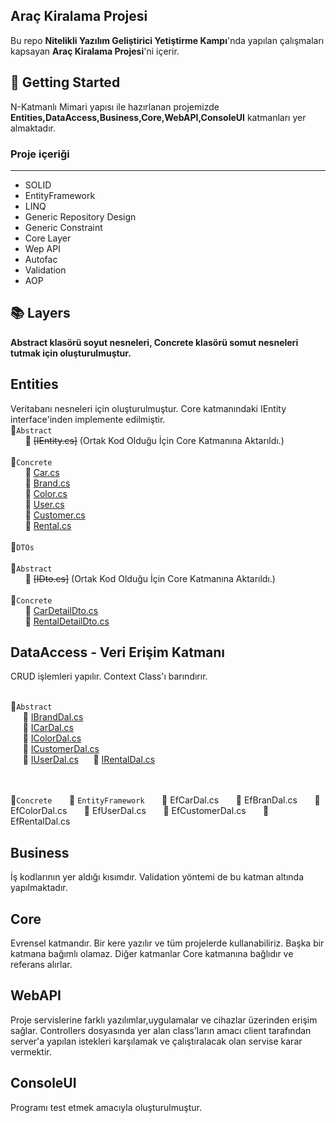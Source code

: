 ## Araç Kiralama Projesi
Bu repo **Nitelikli Yazılım Geliştirici Yetiştirme Kampı**'nda yapılan çalışmaları kapsayan **Araç Kiralama Projesi**'ni içerir.
## :pushpin: Getting Started
N-Katmanlı Mimari yapısı ile hazırlanan projemizde **Entities,DataAccess,Business,Core,WebAPI,ConsoleUI** katmanları yer almaktadır.
### Proje içeriği
---
  + SOLID 
  + EntityFramework
  + LINQ
  + Generic Repository Design
  + Generic Constraint
  + Core Layer
  + Wep API
  + Autofac
  + Validation
  + AOP
## :books: Layers
**Abstract klasörü soyut nesneleri, Concrete klasörü somut nesneleri tutmak için oluşturulmuştur.**
## Entities
Veritabanı nesneleri için oluşturulmuştur. Core katmanındaki IEntity interface'inden implemente edilmiştir.
<br>:file_folder:`Abstract`  
&nbsp;&nbsp;&nbsp;&nbsp;&nbsp;&nbsp;:page_facing_up: ~~[IEntity.cs]~~ (Ortak Kod Olduğu İçin Core Katmanına Aktarıldı.)
<br> <br> :file_folder:`Concrete`  
&nbsp;&nbsp;&nbsp;&nbsp;&nbsp;&nbsp;:page_facing_up: [Car.cs](https://github.com/ferdikaya55/CarRentalProject/blob/main/Entities/Concrete/Car.cs)  
&nbsp;&nbsp;&nbsp;&nbsp;&nbsp;&nbsp;:page_facing_up: [Brand.cs](https://github.com/ferdikaya55/CarRentalProject/blob/main/Entities/Concrete/Brand.cs)  
&nbsp;&nbsp;&nbsp;&nbsp;&nbsp;&nbsp;:page_facing_up: [Color.cs](https://github.com/ferdikaya55/CarRentalProject/blob/main/Entities/Concrete/Color.css)  
&nbsp;&nbsp;&nbsp;&nbsp;&nbsp;&nbsp;:page_facing_up: [User.cs](https://github.com/ferdikaya55/CarRentalProject/blob/main/Entities/Concrete/User.cs)  
&nbsp;&nbsp;&nbsp;&nbsp;&nbsp;&nbsp;:page_facing_up: [Customer.cs](https://github.com/ferdikaya55/CarRentalProject/blob/main/Entities/Concrete/Customer.cs)  
&nbsp;&nbsp;&nbsp;&nbsp;&nbsp;&nbsp;:page_facing_up: [Rental.cs](https://github.com/ferdikaya55/CarRentalProject/blob/main/Entities/Concrete/Rental.cs)  
<br>:file_folder:`DTOs`  
<br>:file_folder:`Abstract`  
&nbsp;&nbsp;&nbsp;&nbsp;&nbsp;&nbsp;:page_facing_up: ~~[IDto.cs]~~ (Ortak Kod Olduğu İçin Core Katmanına Aktarıldı.)
<br> <br> :file_folder:`Concrete`  
&nbsp;&nbsp;&nbsp;&nbsp;&nbsp;&nbsp;:page_facing_up: [CarDetailDto.cs](https://github.com/ferdikaya55/CarRentalProject/blob/main/Entities/DTOs/CarDetailDto.cs)  
&nbsp;&nbsp;&nbsp;&nbsp;&nbsp;&nbsp;:page_facing_up: [RentalDetailDto.cs](https://github.com/ferdikaya55/CarRentalProject/blob/main/Entities/DTOs/RentalDetailDto.cs)  



## DataAccess - Veri Erişim Katmanı
CRUD işlemleri yapılır. Context Class'ı barındırır.

<br>:file_folder:`Abstract`  
&nbsp;&nbsp;&nbsp;&nbsp;&nbsp;:page_facing_up: [IBrandDal.cs](https://github.com/ferdikaya55/CarRentalProject/blob/main/DataAccess/Abstract/IBrandDal.cs)  
&nbsp;&nbsp;&nbsp;&nbsp;&nbsp;:page_facing_up: [ICarDal.cs](https://github.com/ferdikaya55/CarRentalProject/blob/main/DataAccess/Abstract/ICarDal.cs)  
&nbsp;&nbsp;&nbsp;&nbsp;&nbsp;:page_facing_up: [IColorDal.cs](https://github.com/ferdikaya55/CarRentalProject/blob/main/DataAccess/Abstract/IColorDal.cs)  
&nbsp;&nbsp;&nbsp;&nbsp;&nbsp;:page_facing_up: [ICustomerDal.cs](https://github.com/ferdikaya55/CarRentalProject/blob/main/DataAccess/Abstract/ICustomerDal.cs)  
&nbsp;&nbsp;&nbsp;&nbsp;&nbsp;:page_facing_up: [IUserDal.cs](https://github.com/ferdikaya55/CarRentalProject/blob/main/DataAccess/Abstract/IUserDal.cs)
&nbsp;&nbsp;&nbsp;&nbsp;&nbsp;:page_facing_up: [IRentalDal.cs](https://github.com/ferdikaya55/CarRentalProject/blob/main/DataAccess/Abstract/IRentalDal.cs)  

<br> <br> :file_folder:`Concrete`
&nbsp;&nbsp;&nbsp;&nbsp;&nbsp;&nbsp;:file_folder: `EntityFramework` 
&nbsp;&nbsp;&nbsp;&nbsp;&nbsp;&nbsp;:page_facing_up: EfCarDal.cs
&nbsp;&nbsp;&nbsp;&nbsp;&nbsp;&nbsp;:page_facing_up: EfBranDal.cs
&nbsp;&nbsp;&nbsp;&nbsp;&nbsp;&nbsp;:page_facing_up: EfColorDal.cs
&nbsp;&nbsp;&nbsp;&nbsp;&nbsp;&nbsp;:page_facing_up: EfUserDal.cs
&nbsp;&nbsp;&nbsp;&nbsp;&nbsp;&nbsp;:page_facing_up: EfCustomerDal.cs
&nbsp;&nbsp;&nbsp;&nbsp;&nbsp;&nbsp;:page_facing_up: EfRentalDal.cs 

## Business
İş kodlarının yer aldığı kısımdır. Validation yöntemi de bu katman altında yapılmaktadır.

## Core 
Evrensel katmandır. Bir kere yazılır ve tüm projelerde kullanabiliriz. Başka bir katmana bağımlı olamaz.
Diğer katmanlar Core katmanına bağlıdır ve referans alırlar.

## WebAPI
Proje servislerine farklı yazılımlar,uygulamalar ve cihazlar üzerinden erişim sağlar.
Controllers dosyasında yer alan class'ların amacı client tarafından server'a yapılan istekleri karşılamak ve çalıştıralacak olan servise karar vermektir.

## ConsoleUI
Programı test etmek amacıyla oluşturulmuştur.


